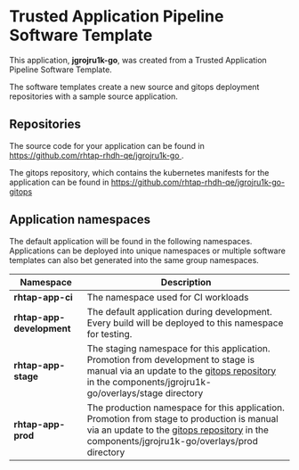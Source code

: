 # Trusted Application Pipeline Software Template

This application, **jgrojru1k-go**, was created from a Trusted Application Pipeline Software Template.

The software templates create a new source and gitops deployment repositories with a sample source application. 

## Repositories

The source code for your application can be found in [https://github.com/rhtap-rhdh-qe/jgrojru1k-go ](https://github.com/rhtap-rhdh-qe/jgrojru1k-go ).
 
The gitops repository, which contains the kubernetes manifests for the application can be found in 
[https://github.com/rhtap-rhdh-qe/jgrojru1k-go-gitops ](https://github.com/rhtap-rhdh-qe/jgrojru1k-go-gitops ) 

## Application namespaces 

The default application will be found in the following namespaces. Applications can be deployed into unique namespaces or multiple software templates can also bet generated into the same group namespaces.  

|  Namespace   |  Description   |  
| -------- | -------- |
| **rhtap-app-ci** | The namespace used for CI workloads |
| **rhtap-app-development** | The default application during development. Every build will be deployed to this namespace for testing. |
| **rhtap-app-stage** | The staging namespace for this application. Promotion from development to stage is manual via an update to the [gitops repository](https://github.com/rhtap-rhdh-qe/jgrojru1k-go-gitops ) in the components/jgrojru1k-go/overlays/stage directory |
| **rhtap-app-prod** | The production namespace for this application. Promotion from stage to production is manual via an update to the [gitops repository](https://github.com/rhtap-rhdh-qe/jgrojru1k-go-gitops ) in the components/jgrojru1k-go/overlays/prod directory |